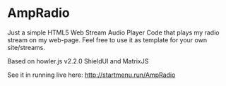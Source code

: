 # AmpRadio
Just a simple HTML5 Web Stream Audio Player Code that plays my radio stream on my web-page. Feel free to use it as template for your own site/streams.

Based on howler.js v2.2.0
ShieldUI and MatrixJS

See it in running live here: http://startmenu.run/AmpRadio
